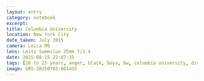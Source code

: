 ```yaml
--- 
layout: entry
category: notebook
excerpt:
title: Columbia University
location: New York City
date_taken: July 2015
camera: Leica M9
lens: Leitz Summilux 35mm f/1.4
date: 2015-08-15 22:07:35
tags: [16 to 25 years, anger, black, boys, bw, columbia university, division, dome, expression, jacket, quad, students, suit, suits, tie]
image: GRS-20150703-081435
---
```

